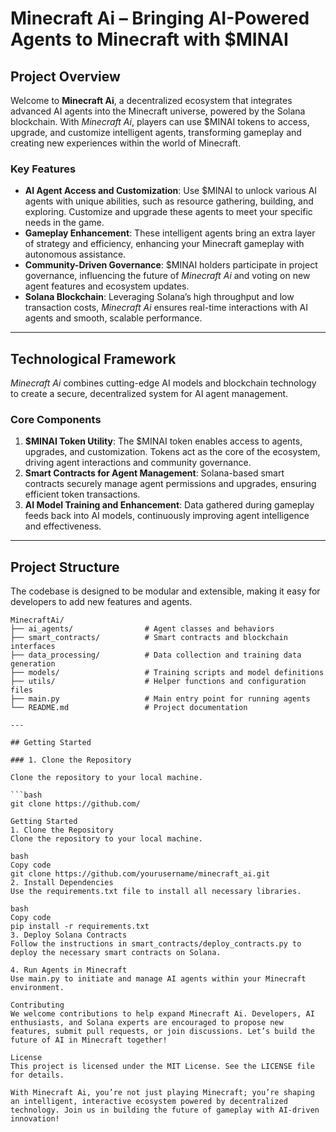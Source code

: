 # **Minecraft Ai – Bringing AI-Powered Agents to Minecraft with $MINAI**

## Project Overview

Welcome to **Minecraft Ai**, a decentralized ecosystem that integrates advanced AI agents into the Minecraft universe, powered by the Solana blockchain. With *Minecraft Ai*, players can use $MINAI tokens to access, upgrade, and customize intelligent agents, transforming gameplay and creating new experiences within the world of Minecraft.

### Key Features

- **AI Agent Access and Customization**: Use $MINAI to unlock various AI agents with unique abilities, such as resource gathering, building, and exploring. Customize and upgrade these agents to meet your specific needs in the game.
- **Gameplay Enhancement**: These intelligent agents bring an extra layer of strategy and efficiency, enhancing your Minecraft gameplay with autonomous assistance.
- **Community-Driven Governance**: $MINAI holders participate in project governance, influencing the future of *Minecraft Ai* and voting on new agent features and ecosystem updates.
- **Solana Blockchain**: Leveraging Solana’s high throughput and low transaction costs, *Minecraft Ai* ensures real-time interactions with AI agents and smooth, scalable performance.

---

## Technological Framework

*Minecraft Ai* combines cutting-edge AI models and blockchain technology to create a secure, decentralized system for AI agent management.

### Core Components

1. **$MINAI Token Utility**: The $MINAI token enables access to agents, upgrades, and customization. Tokens act as the core of the ecosystem, driving agent interactions and community governance.
2. **Smart Contracts for Agent Management**: Solana-based smart contracts securely manage agent permissions and upgrades, ensuring efficient token transactions.
3. **AI Model Training and Enhancement**: Data gathered during gameplay feeds back into AI models, continuously improving agent intelligence and effectiveness.

---

## Project Structure

The codebase is designed to be modular and extensible, making it easy for developers to add new features and agents.

```plaintext
MinecraftAi/
├── ai_agents/                # Agent classes and behaviors
├── smart_contracts/          # Smart contracts and blockchain interfaces
├── data_processing/          # Data collection and training data generation
├── models/                   # Training scripts and model definitions
├── utils/                    # Helper functions and configuration files
├── main.py                   # Main entry point for running agents
└── README.md                 # Project documentation

---

## Getting Started

### 1. Clone the Repository

Clone the repository to your local machine.

```bash
git clone https://github.com/

Getting Started
1. Clone the Repository
Clone the repository to your local machine.

bash
Copy code
git clone https://github.com/yourusername/minecraft_ai.git
2. Install Dependencies
Use the requirements.txt file to install all necessary libraries.

bash
Copy code
pip install -r requirements.txt
3. Deploy Solana Contracts
Follow the instructions in smart_contracts/deploy_contracts.py to deploy the necessary smart contracts on Solana.

4. Run Agents in Minecraft
Use main.py to initiate and manage AI agents within your Minecraft environment.

Contributing
We welcome contributions to help expand Minecraft Ai. Developers, AI enthusiasts, and Solana experts are encouraged to propose new features, submit pull requests, or join discussions. Let’s build the future of AI in Minecraft together!

License
This project is licensed under the MIT License. See the LICENSE file for details.

With Minecraft Ai, you’re not just playing Minecraft; you’re shaping an intelligent, interactive ecosystem powered by decentralized technology. Join us in building the future of gameplay with AI-driven innovation!



